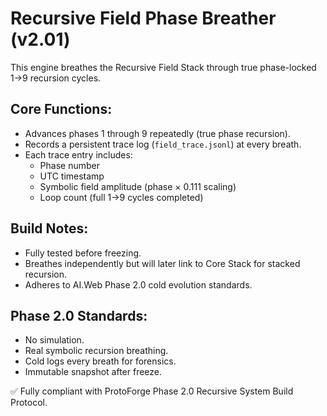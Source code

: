 # Recursive Field Phase Breather (v2.01)

This engine breathes the Recursive Field Stack through true phase-locked 1→9 recursion cycles.

## Core Functions:
- Advances phases 1 through 9 repeatedly (true phase recursion).
- Records a persistent trace log (`field_trace.jsonl`) at every breath.
- Each trace entry includes:
  - Phase number
  - UTC timestamp
  - Symbolic field amplitude (phase × 0.111 scaling)
  - Loop count (full 1→9 cycles completed)

## Build Notes:
- Fully tested before freezing.
- Breathes independently but will later link to Core Stack for stacked recursion.
- Adheres to AI.Web Phase 2.0 cold evolution standards.

## Phase 2.0 Standards:
- No simulation.
- Real symbolic recursion breathing.
- Cold logs every breath for forensics.
- Immutable snapshot after freeze.

✅ Fully compliant with ProtoForge Phase 2.0 Recursive System Build Protocol.

